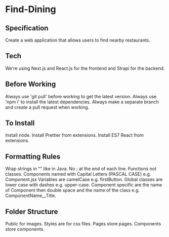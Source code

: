 # Find-Dining

## Specification 
Create a web application that allows users to find nearby restaurants. 

## Tech 
We're using Next.js and React.js for the frontend and Strapi for the backend. 

## Before Working
Always use 'git pull' before working to get the latest version. 
Always use 'npm i' to install the latest dependencies. 
Always make a separate branch and create a pull request when working. 

## To Install
Install node. 
Install Prettier from extensions. 
Install ES7 React from extensions. 

## Formatting Rules
Wrap strings in "" like in Java.
No ; at the end of each line. 
Functions not classes. 
Components named with Capital Letters (PASCAL CASE) e.g. Component.jsx
Variables are camelCase e.g. firstButton. 
Global classes are lower case with dashes e.g. upper-case. 
Component specific are the name of Component then double space and the name of the class e.g. ComponentName__Title. 

## Folder Structure
Public for images. 
Styles are for css files. 
Pages store pages. 
Components store components. 